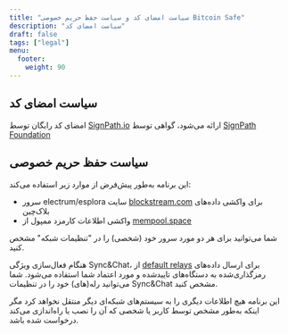 ```yaml
---
title: "سیاست امضای کد و سیاست حفظ حریم خصوصی Bitcoin Safe"
description: "سیاست امضای کد"
draft: false
tags: ["legal"]
menu:
  footer:
    weight: 90
---
```



## سیاست امضای کد


امضای کد رایگان توسط [SignPath.io](https://about.signpath.io/) ارائه می‌شود، گواهی توسط [SignPath Foundation](https://signpath.org/)


## سیاست حفظ حریم خصوصی
این برنامه به‌طور پیش‌فرض از موارد زیر استفاده می‌کند:
- سرور electrum/esplora سایت [blockstream.com](https://blockstream.com/) برای واکشی داده‌های بلاک‌چین
- واکشی اطلاعات کارمزد ممپول از [mempool.space](https://mempool.space/)

شما می‌توانید برای هر دو مورد سرور خود (شخصی) را در "تنظیمات شبکه" مشخص کنید.

هنگام فعال‌سازی ویژگی Sync&Chat، از [default relays](https://github.com/andreasgriffin/bitcoin-nostr-chat/blob/main/bitcoin_nostr_chat/default_relays.py) برای ارسال داده‌های رمزگذاری‌شده به دستگاه‌های تاییدشده و مورد اعتماد شما استفاده می‌شود. شما می‌توانید رله(های) خود را در تنظیمات Sync&Chat مشخص کنید.

این برنامه هیچ اطلاعات دیگری را به سیستم‌های شبکه‌ای دیگر منتقل نخواهد کرد مگر اینکه به‌طور مشخص توسط کاربر یا شخصی که آن را نصب یا راه‌اندازی می‌کند درخواست شده باشد.